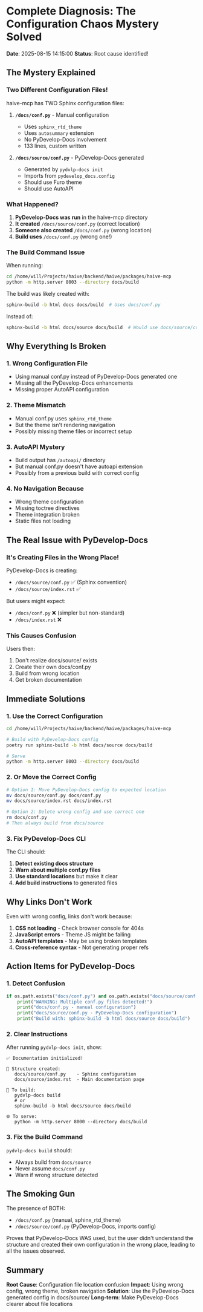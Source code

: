 # Complete Diagnosis: The Configuration Chaos Mystery Solved

**Date**: 2025-08-15 14:15:00
**Status**: Root cause identified!

## The Mystery Explained

### Two Different Configuration Files!

haive-mcp has TWO Sphinx configuration files:

1. **`/docs/conf.py`** - Manual configuration
   - Uses `sphinx_rtd_theme`
   - Uses `autosummary` extension
   - No PyDevelop-Docs involvement
   - 133 lines, custom written

2. **`/docs/source/conf.py`** - PyDevelop-Docs generated
   - Generated by `pydvlp-docs init`
   - Imports from `pydevelop_docs.config`
   - Should use Furo theme
   - Should use AutoAPI

### What Happened?

1. **PyDevelop-Docs was run** in the haive-mcp directory
2. **It created** `/docs/source/conf.py` (correct location)
3. **Someone also created** `/docs/conf.py` (wrong location)
4. **Build uses** `/docs/conf.py` (wrong one!)

### The Build Command Issue

When running:

```bash
cd /home/will/Projects/haive/backend/haive/packages/haive-mcp
python -m http.server 8003 --directory docs/build
```

The build was likely created with:

```bash
sphinx-build -b html docs docs/build  # Uses docs/conf.py
```

Instead of:

```bash
sphinx-build -b html docs/source docs/build  # Would use docs/source/conf.py
```

## Why Everything Is Broken

### 1. Wrong Configuration File

- Using manual conf.py instead of PyDevelop-Docs generated one
- Missing all the PyDevelop-Docs enhancements
- Missing proper AutoAPI configuration

### 2. Theme Mismatch

- Manual conf.py uses `sphinx_rtd_theme`
- But the theme isn't rendering navigation
- Possibly missing theme files or incorrect setup

### 3. AutoAPI Mystery

- Build output has `/autoapi/` directory
- But manual conf.py doesn't have autoapi extension
- Possibly from a previous build with correct config

### 4. No Navigation Because

- Wrong theme configuration
- Missing toctree directives
- Theme integration broken
- Static files not loading

## The Real Issue with PyDevelop-Docs

### It's Creating Files in the Wrong Place!

PyDevelop-Docs is creating:

- `/docs/source/conf.py` ✅ (Sphinx convention)
- `/docs/source/index.rst` ✅

But users might expect:

- `/docs/conf.py` ❌ (simpler but non-standard)
- `/docs/index.rst` ❌

### This Causes Confusion

Users then:

1. Don't realize docs/source/ exists
2. Create their own docs/conf.py
3. Build from wrong location
4. Get broken documentation

## Immediate Solutions

### 1. Use the Correct Configuration

```bash
cd /home/will/Projects/haive/backend/haive/packages/haive-mcp

# Build with PyDevelop-Docs config
poetry run sphinx-build -b html docs/source docs/build

# Serve
python -m http.server 8003 --directory docs/build
```

### 2. Or Move the Correct Config

```bash
# Option 1: Move PyDevelop-Docs config to expected location
mv docs/source/conf.py docs/conf.py
mv docs/source/index.rst docs/index.rst

# Option 2: Delete wrong config and use correct one
rm docs/conf.py
# Then always build from docs/source
```

### 3. Fix PyDevelop-Docs CLI

The CLI should:

1. **Detect existing docs structure**
2. **Warn about multiple conf.py files**
3. **Use standard locations** but make it clear
4. **Add build instructions** to generated files

## Why Links Don't Work

Even with wrong config, links don't work because:

1. **CSS not loading** - Check browser console for 404s
2. **JavaScript errors** - Theme JS might be failing
3. **AutoAPI templates** - May be using broken templates
4. **Cross-reference syntax** - Not generating proper refs

## Action Items for PyDevelop-Docs

### 1. Detect Confusion

```python
if os.path.exists("docs/conf.py") and os.path.exists("docs/source/conf.py"):
    print("WARNING: Multiple conf.py files detected!")
    print("docs/conf.py - manual configuration")
    print("docs/source/conf.py - PyDevelop-Docs configuration")
    print("Build with: sphinx-build -b html docs/source docs/build")
```

### 2. Clear Instructions

After running `pydvlp-docs init`, show:

```
✅ Documentation initialized!

📁 Structure created:
   docs/source/conf.py    - Sphinx configuration
   docs/source/index.rst  - Main documentation page

🔨 To build:
   pydvlp-docs build
   # or
   sphinx-build -b html docs/source docs/build

🌐 To serve:
   python -m http.server 8000 --directory docs/build
```

### 3. Fix the Build Command

`pydvlp-docs build` should:

- Always build from `docs/source`
- Never assume `docs/conf.py`
- Warn if wrong structure detected

## The Smoking Gun

The presence of BOTH:

- `/docs/conf.py` (manual, sphinx_rtd_theme)
- `/docs/source/conf.py` (PyDevelop-Docs, imports config)

Proves that PyDevelop-Docs WAS used, but the user didn't understand the structure and created their own configuration in the wrong place, leading to all the issues observed.

## Summary

**Root Cause**: Configuration file location confusion
**Impact**: Using wrong config, wrong theme, broken navigation
**Solution**: Use the PyDevelop-Docs generated config in docs/source/
**Long-term**: Make PyDevelop-Docs clearer about file locations
